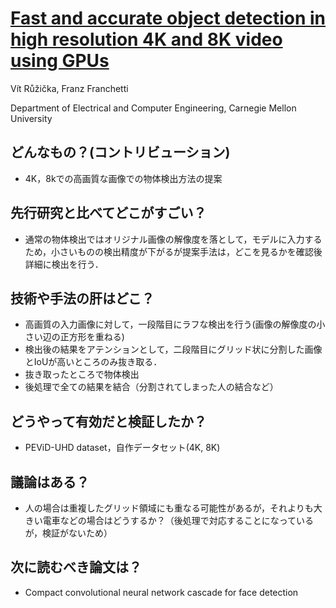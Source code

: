# [Fast and accurate object detection in high resolution 4K and 8K video using GPUs](https://arxiv.org/abs/1810.10551)
Vít Růžička, Franz Franchetti

Department of Electrical and Computer Engineering, Carnegie Mellon University

## どんなもの？(コントリビューション)
* 4K，8kでの高画質な画像での物体検出方法の提案

## 先行研究と比べてどこがすごい？
* 通常の物体検出ではオリジナル画像の解像度を落として，モデルに入力するため，小さいものの検出精度が下がるが提案手法は，どこを見るかを確認後詳細に検出を行う．

## 技術や手法の肝はどこ？
* 高画質の入力画像に対して，一段階目にラフな検出を行う(画像の解像度の小さい辺の正方形を重ねる)
* 検出後の結果をアテンションとして，二段階目にグリッド状に分割した画像とIoUが高いところのみ抜き取る．
* 抜き取ったところで物体検出
* 後処理で全ての結果を結合（分割されてしまった人の結合など）

## どうやって有効だと検証したか？
* PEViD-UHD dataset，自作データセット(4K, 8K)

## 議論はある？
* 人の場合は重複したグリッド領域にも重なる可能性があるが，それよりも大きい電車などの場合はどうするか？（後処理で対応することになっているが，検証がないため）

## 次に読むべき論文は？
* Compact convolutional neural network cascade for face detection
